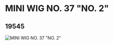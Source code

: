 # MINI WIG NO. 37 "NO. 2"
## 19545
![MINI WIG NO. 37 "NO. 2"](https://lc-www-live-s.legocdn.com/media/bricks/5/2/6100225.jpg)